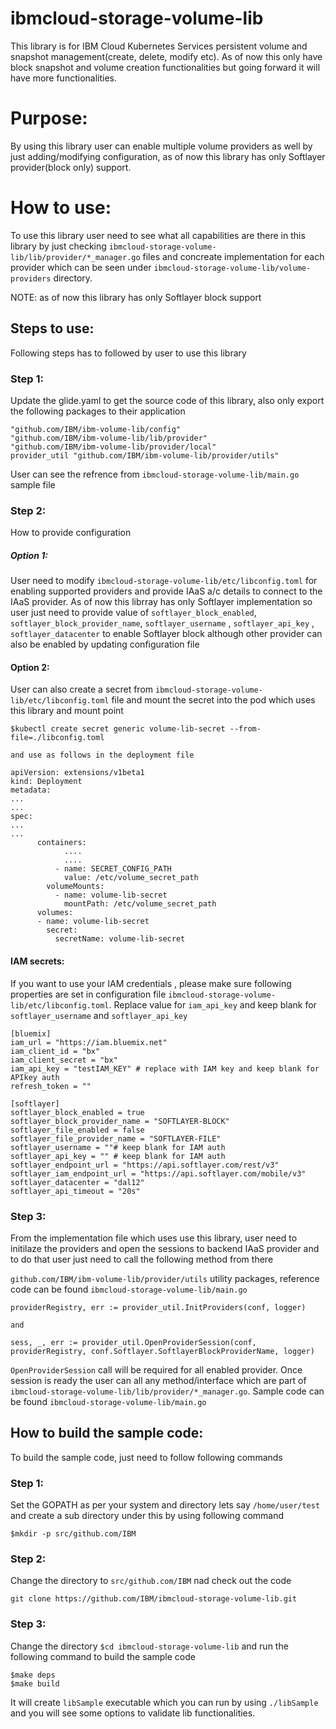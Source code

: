 # ibmcloud-storage-volume-lib
This library is for IBM Cloud Kubernetes Services persistent volume and snapshot management(create, delete, modify etc).
As of now this only have block snapshot and volume creation functionalities but going forward it will have more functionalities.

# Purpose:
By using this library user can enable multiple volume providers as well by just adding/modifying configuration, as of now this library has only Softlayer provider(block only) support.

# How to use:
To use this library user need to see what all capabilities are there in this library by just checking `ibmcloud-storage-volume-lib/lib/provider/*_manager.go` files and concreate implementation for each provider which can be seen under `ibmcloud-storage-volume-lib/volume-providers` directory.

NOTE: as of now this library has only Softlayer block support

## Steps to use:
Following steps has to followed by user to use this library
### Step 1:
Update the glide.yaml to get the source code of this library, also only export the following packages to their application

```
"github.com/IBM/ibm-volume-lib/config"
"github.com/IBM/ibm-volume-lib/lib/provider"
"github.com/IBM/ibm-volume-lib/provider/local"
provider_util "github.com/IBM/ibm-volume-lib/provider/utils"
```

User can see the refrence from `ibmcloud-storage-volume-lib/main.go` sample file

### Step 2:
How to provide configuration
##### Option 1:
User need to modify `ibmcloud-storage-volume-lib/etc/libconfig.toml` for enabling supported providers and provide IAaS a/c details to connect to the IAaS provider.
As of now this librray has only Softlayer implementation so user just need to provide value of `softlayer_block_enabled`,  `softlayer_block_provider_name`, `softlayer_username` , `softlayer_api_key` , `softlayer_datacenter` to enable Softlayer block although other provider can also be enabled by updating configuration file

#### Option 2:
User can also create a secret from  `ibmcloud-storage-volume-lib/etc/libconfig.toml` file and mount the secret into the pod which uses this library and mount point

```
$kubectl create secret generic volume-lib-secret --from-file=./libconfig.toml

and use as follows in the deployment file

apiVersion: extensions/v1beta1
kind: Deployment
metadata:
...
...
spec:
...
...
      containers:
			....
			....
          - name: SECRET_CONFIG_PATH
            value: /etc/volume_secret_path
        volumeMounts:
          - name: volume-lib-secret
            mountPath: /etc/volume_secret_path
      volumes:
      - name: volume-lib-secret
        secret:
          secretName: volume-lib-secret
```
#### IAM secrets:
If you want to use your IAM credentials , please make sure following properties are set in configuration file `ibmcloud-storage-volume-lib/etc/libconfig.toml`.  Replace value for `iam_api_key` and keep blank for `softlayer_username` and `softlayer_api_key`

```
[bluemix]
iam_url = "https://iam.bluemix.net"
iam_client_id = "bx"
iam_client_secret = "bx"
iam_api_key = "testIAM_KEY" # replace with IAM key and keep blank for APIkey auth
refresh_token = ""

[softlayer]
softlayer_block_enabled = true
softlayer_block_provider_name = "SOFTLAYER-BLOCK"
softlayer_file_enabled = false
softlayer_file_provider_name = "SOFTLAYER-FILE"
softlayer_username = ""# keep blank for IAM auth
softlayer_api_key = "" # keep blank for IAM auth
softlayer_endpoint_url = "https://api.softlayer.com/rest/v3"
softlayer_iam_endpoint_url = "https://api.softlayer.com/mobile/v3"
softlayer_datacenter = "dal12"
softlayer_api_timeout = "20s"

```


### Step 3:
From the implementation file which uses use this library, user need to initilaze the providers and open the sessions to backend IAaS provider and to do that user just need to call the following method from there

`github.com/IBM/ibm-volume-lib/provider/utils` utility packages, reference code can be found `ibmcloud-storage-volume-lib/main.go`

```
providerRegistry, err := provider_util.InitProviders(conf, logger)

and

sess, _, err := provider_util.OpenProviderSession(conf, providerRegistry, conf.Softlayer.SoftlayerBlockProviderName, logger)
```

`OpenProviderSession` call will be required for all enabled provider.
Once session is ready the user can all any method/interface which are part of `ibmcloud-storage-volume-lib/lib/provider/*_manager.go`. Sample code can be found `ibmcloud-storage-volume-lib/main.go`

## How to build the sample code:
To build the sample code, just need to follow following commands

### Step 1:
Set the GOPATH as per your system and directory lets say `/home/user/test`   and create a sub directory under this by using following command

```
$mkdir -p src/github.com/IBM
```

### Step 2:
Change the directory to `src/github.com/IBM`  nad check out the code
```
git clone https://github.com/IBM/ibmcloud-storage-volume-lib.git
```

### Step 3:
Change the directory `$cd ibmcloud-storage-volume-lib`  and run the following command to build the sample code

```
$make deps
$make build
```

It will create `libSample` executable which you can run by using `./libSample` and you will see some options to validate lib functionalities.
